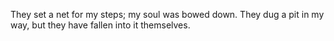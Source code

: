 They set a net for my steps; my soul was bowed down. They dug a pit in my way, but they have fallen into it themselves.
